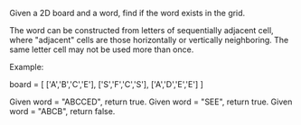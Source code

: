 Given a 2D board and a word, find if the word exists in the grid.

The word can be constructed from letters of sequentially adjacent cell, where &quot;adjacent&quot; cells are those horizontally or vertically neighboring. The same letter cell may not be used more than once.

Example:


board =
[
  [&#39;A&#39;,&#39;B&#39;,&#39;C&#39;,&#39;E&#39;],
  [&#39;S&#39;,&#39;F&#39;,&#39;C&#39;,&#39;S&#39;],
  [&#39;A&#39;,&#39;D&#39;,&#39;E&#39;,&#39;E&#39;]
]

Given word = &quot;ABCCED&quot;, return true.
Given word = &quot;SEE&quot;, return true.
Given word = &quot;ABCB&quot;, return false.

